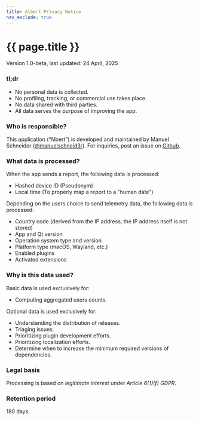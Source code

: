 ```yaml
---
title: Albert Privacy Notice
nav_exclude: true
---
```


# {{ page.title }}
Version 1.0-beta, last updated: 24 April, 2025

### **tl;dr**

- No personal data is collected.
- No profiling, tracking, or commercial use takes place.
- No data shared with third parties.
- All data serves the purpose of improving the app.

### Who is responsible?

This application (“Albert”) is developed and maintained by Manuel Schneider ([@manuelschneid3r](https://github.com/ManuelSchneid3r)).
For inquiries, post an issue on [Github](https://github.com/albertlauncher/albert/issues).

### What data is processed?

When the app sends a report, the following data is processed:

- Hashed device ID (Pseudonym)
- Local time (To properly map a report to a "human date")

Depending on the users choice to send telemetry data, the following data is processed:

- Country code (derived from the IP address, the IP address itself is not stored)
- App and Qt version
- Operation system type and version
- Platform type (macOS, Wayland, etc.)
- Enabled plugins
- Activated extensions

### Why is this data used?

Basic data is used exclusively for:

- Computing aggregated users counts.

Optional data is used exclusively for:

- Understanding the distribution of releases.
- Triaging issues.
- Prioritizing plugin development efforts.
- Prioritizing localization efforts.
- Determine when to increase the minimum required versions of dependencies.

### Legal basis

Processing is based on *legitimate interest* under *Article 6(1)(f) GDPR*. 

### Retention period

180 days.
